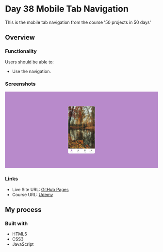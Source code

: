 # Day 38 Mobile Tab Navigation

This is the mobile tab navigation from the course '50 projects in 50 days'

## Overview

### Functionality

Users should be able to:

- Use the navigation.

### Screenshots

![](/screenshots/screenshot1.png)

### Links

- Live Site URL: [GitHub Pages](https://aref-akminasi.github.io/day38-mobile-tab-navigation)
- Course URL: [Udemy](https://www.udemy.com/course/50-projects-50-days/?utm_source=adwords&utm_medium=udemyads&utm_campaign=WebDevelopment_v.PROF_la.EN_cc.ROWMTA-B_ti.8322&utm_content=deal4584&utm_term=_._ag_80869579591_._ad_533999956732_._kw__._de_c_._dm__._pl__._ti_dsa-774930035449_._li_1010752_._pd__._&matchtype=&gclid=EAIaIQobChMI762Pj479_wIVHJeDBx1Z6gqdEAAYASAAEgLTq_D_BwE)

## My process

### Built with

- HTML5
- CSS3
- JavaScript
